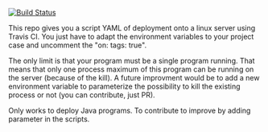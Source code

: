 [![Build Status](https://travis-ci.org/Rayanox/TravisDeployment.svg?branch=master)](https://travis-ci.org/Rayanox/TravisDeployment)

This repo gives you a script YAML of deployment onto a linux server using Travis CI. You just have to adapt the environment variables to your project case and uncomment the "on: tags: true".

The only limit is that your program must be a single program running. That means that only one process maximum  of this program can be running on the server (because of the kill). A future improvment would be to add a new environment variable to parameterize the possibility to kill the existing process or not (you can contribute, just PR).

Only works to deploy Java programs. To contribute to improve by adding parameter in the scripts.

